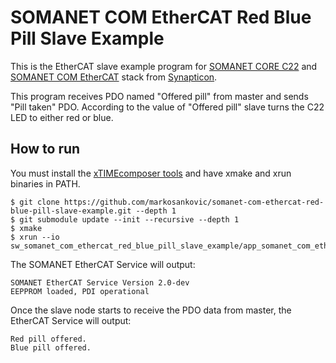 SOMANET COM EtherCAT Red Blue Pill Slave Example
================================================

This is the EtherCAT slave example program for [SOMANET CORE C22](https://doc.synapticon.com/hardware/core-c22/revision-a5/index.html) and [SOMANET COM EtherCAT](https://doc.synapticon.com/hardware/com-ethercat/revision-a4/index.html) stack from [Synapticon](https://www.synapticon.com/).

This program receives PDO named "Offered pill" from master and sends "Pill taken" PDO. According to the value of "Offered pill" slave turns the C22 LED to either red or blue.

How to run
----------

You must install the [xTIMEcomposer tools](https://www.xmos.com/support/tools) and have xmake and xrun binaries in PATH.

    $ git clone https://github.com/markosankovic/somanet-com-ethercat-red-blue-pill-slave-example.git --depth 1
    $ git submodule update --init --recursive --depth 1
    $ xmake
    $ xrun --io sw_somanet_com_ethercat_red_blue_pill_slave_example/app_somanet_com_ethercat_red_blue_pill_slave_example/bin/app_somanet_com_ethercat_red_blue_pill_slave_example.xe

The SOMANET EtherCAT Service will output:

    SOMANET EtherCAT Service Version 2.0-dev
    EEPPROM loaded, PDI operational

Once the slave node starts to receive the PDO data from master, the EtherCAT Service will output:

    Red pill offered.
    Blue pill offered.

